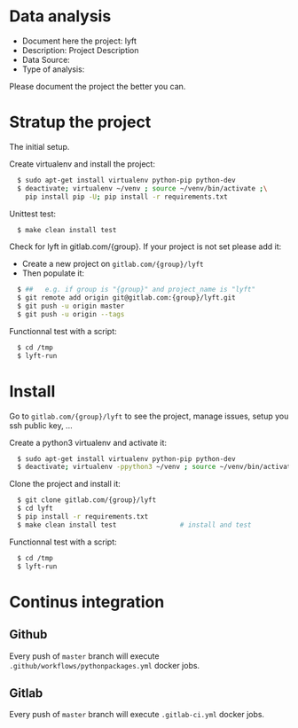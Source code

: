 # Data analysis
- Document here the project: lyft
- Description: Project Description
- Data Source:
- Type of analysis:

Please document the project the better you can.

# Stratup the project

The initial setup.

Create virtualenv and install the project:
```bash
  $ sudo apt-get install virtualenv python-pip python-dev
  $ deactivate; virtualenv ~/venv ; source ~/venv/bin/activate ;\
    pip install pip -U; pip install -r requirements.txt
```

Unittest test:
```bash
  $ make clean install test
```

Check for lyft in gitlab.com/{group}.
If your project is not set please add it:

- Create a new project on `gitlab.com/{group}/lyft`
- Then populate it:

```bash
  $ ##   e.g. if group is "{group}" and project_name is "lyft"
  $ git remote add origin git@gitlab.com:{group}/lyft.git
  $ git push -u origin master
  $ git push -u origin --tags
```

Functionnal test with a script:
```bash
  $ cd /tmp
  $ lyft-run
```
# Install
Go to `gitlab.com/{group}/lyft` to see the project, manage issues,
setup you ssh public key, ...

Create a python3 virtualenv and activate it:
```bash
  $ sudo apt-get install virtualenv python-pip python-dev
  $ deactivate; virtualenv -ppython3 ~/venv ; source ~/venv/bin/activate
```

Clone the project and install it:
```bash
  $ git clone gitlab.com/{group}/lyft
  $ cd lyft
  $ pip install -r requirements.txt
  $ make clean install test                # install and test
```
Functionnal test with a script:
```bash
  $ cd /tmp
  $ lyft-run
``` 

# Continus integration
## Github 
Every push of `master` branch will execute `.github/workflows/pythonpackages.yml` docker jobs.
## Gitlab
Every push of `master` branch will execute `.gitlab-ci.yml` docker jobs.
